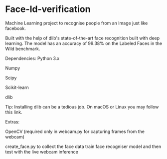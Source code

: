 # Face-Id-verification
Machine Learning project to recognise people from an Image just like facebook.

Built with the help of dlib's state-of-the-art face recognition built with deep learning. The model has an accuracy of 99.38% on the Labeled Faces in the Wild benchmark.

Dependencies:
Python 3.x

Numpy

Scipy

Scikit-learn

dlib

Tip: Installing dlib can be a tedious job. On macOS or Linux you may follow this link.

Extras:

OpenCV (required only in webcam.py for capturing frames from the webcam)

create_face.py to collect the face data
train face recogniser model and then test with the live webcam inference
